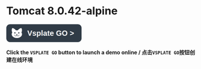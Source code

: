 # Tomcat 8.0.42-alpine

<a href="https://www.vsplate.com/?docker-compose=https://github.com/vsplate/dcenvs/tomcat/8.0.42-alpine"><img alt="VSPLATE GO" src="https://raw.githubusercontent.com/vsplate/images/master/vsgo_btn.png" width="200px"></a>

**Click the `VSPLATE GO` button to launch a demo online / 点击`VSPLATE GO`按钮创建在线环境**